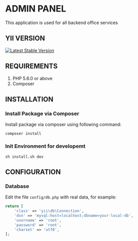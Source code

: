 ADMIN PANEL 
============================

This application is used for all backend office services 

YII VERSION
------------

[![Latest Stable Version](https://poser.pugx.org/yiisoft/yii2-app-basic/v/stable.png)](https://packagist.org/packages/yiisoft/yii2-app-basic)

REQUIREMENTS
------------

1. PHP 5.6.0 or above
2. Composer

INSTALLATION
------------
### Install Package via Composer
Install package via composer using following command:
```
composer install
```

### Init Environment for developemt
```
sh install.sh dev
```


CONFIGURATION
-------------
### Database

Edit the file `config/db.php` with real data, for example:

```php
return [
    'class' => 'yii\db\Connection',
    'dsn' => 'mysql:host=localhost;dbname=your-local-db',
    'username' => 'root',
    'password' => 'root',
    'charset' => 'utf8',
];
```
